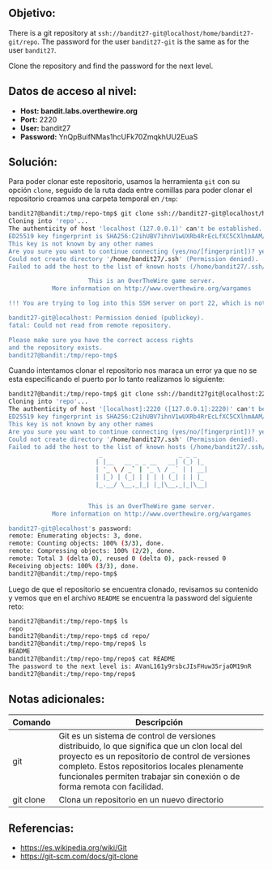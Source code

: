 ## Objetivo:
There is a git repository at `ssh://bandit27-git@localhost/home/bandit27-git/repo`. The password for the user `bandit27-git` is the same as for the user `bandit27`.

Clone the repository and find the password for the next level.

## Datos de acceso al nivel:
- **Host: bandit.labs.overthewire.org** 
- **Port:** 2220
- **User:** bandit27
- **Password:** YnQpBuifNMas1hcUFk70ZmqkhUU2EuaS

## Solución:
Para poder clonar este repositorio, usamos la herramienta `git` con su opción `clone`, seguido de la ruta dada entre comillas para poder clonar el repositorio creamos una carpeta temporal en `/tmp`:

```bash
bandit27@bandit:/tmp/repo-tmp$ git clone ssh://bandit27-git@localhost/home/bandit27-git/repo
Cloning into 'repo'...
The authenticity of host 'localhost (127.0.0.1)' can't be established.
ED25519 key fingerprint is SHA256:C2ihUBV7ihnV1wUXRb4RrEcLfXC5CXlhmAAM/urerLY.
This key is not known by any other names
Are you sure you want to continue connecting (yes/no/[fingerprint])? yes
Could not create directory '/home/bandit27/.ssh' (Permission denied).
Failed to add the host to the list of known hosts (/home/bandit27/.ssh/known_hosts).

                      This is an OverTheWire game server.
            More information on http://www.overthewire.org/wargames

!!! You are trying to log into this SSH server on port 22, which is not intended.

bandit27-git@localhost: Permission denied (publickey).
fatal: Could not read from remote repository.

Please make sure you have the correct access rights
and the repository exists.
bandit27@bandit:/tmp/repo-tmp$
```

Cuando intentamos clonar el repositorio nos maraca un error ya que no se esta especificando el puerto por lo tanto realizamos lo siguiente:

```bash
bandit27@bandit:/tmp/repo-tmp$ git clone ssh://bandit27git@localhost:2220/home/bandit27-git/repo
Cloning into 'repo'...
The authenticity of host '[localhost]:2220 ([127.0.0.1]:2220)' can't be established.
ED25519 key fingerprint is SHA256:C2ihUBV7ihnV1wUXRb4RrEcLfXC5CXlhmAAM/urerLY.
This key is not known by any other names
Are you sure you want to continue connecting (yes/no/[fingerprint])? yes
Could not create directory '/home/bandit27/.ssh' (Permission denied).
Failed to add the host to the list of known hosts (/home/bandit27/.ssh/known_hosts).
                         _                     _ _ _
                        | |__   __ _ _ __   __| (_) |_
                        | '_ \ / _` | '_ \ / _` | | __|
                        | |_) | (_| | | | | (_| | | |_
                        |_.__/ \__,_|_| |_|\__,_|_|\__|


                      This is an OverTheWire game server.
            More information on http://www.overthewire.org/wargames

bandit27-git@localhost's password:
remote: Enumerating objects: 3, done.
remote: Counting objects: 100% (3/3), done.
remote: Compressing objects: 100% (2/2), done.
remote: Total 3 (delta 0), reused 0 (delta 0), pack-reused 0
Receiving objects: 100% (3/3), done.
bandit27@bandit:/tmp/repo-tmp$
```

Luego de que el repositorio se encuentra clonado, revisamos su contenido y vemos que en el archivo `README` se encuentra la password del siguiente reto:

```bash
bandit27@bandit:/tmp/repo-tmp$ ls
repo
bandit27@bandit:/tmp/repo-tmp$ cd repo/
bandit27@bandit:/tmp/repo-tmp/repo$ ls
README
bandit27@bandit:/tmp/repo-tmp/repo$ cat README
The password to the next level is: AVanL161y9rsbcJIsFHuw35rjaOM19nR
bandit27@bandit:/tmp/repo-tmp/repo$
```

## Notas adicionales:
| Comando | Descripción |
| --- | --- |
| git | Git es un sistema de control de versiones distribuido, lo que significa que un clon local del proyecto es un repositorio de control de versiones completo. Estos repositorios locales plenamente funcionales permiten trabajar sin conexión o de forma remota con facilidad. |
| git clone | Clona un repositorio en un nuevo directorio |

## Referencias:
- https://es.wikipedia.org/wiki/Git
- https://git-scm.com/docs/git-clone